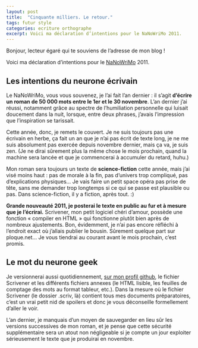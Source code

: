 ```yaml
---
layout: post
title:  "Cinquante milliers. Le retour."
tags: futur style
categories: ecriture orthographe
excerpt: Voici ma déclaration d’intentions pour le NaNoWriMo 2011.
---
```


Bonjour, lecteur égaré qui te souviens de l’adresse de mon blog !

Voici ma déclaration d’intentions pour le [NaNoWriMo][nano] 2011.

## Les intentions du neurone écrivain

Le NaNoWriMo, vous vous souvenez, je l’ai fait l’an dernier : il s’agit **d’écrire un roman de 50 000 mots entre le 1er et le 30 novembre**. L’an dernier j’ai réussi, notamment grâce au spectre de l’humiliation personnelle qui luisait doucement dans la nuit, lorsque, entre deux phrases, j’avais l’impression que l’inspiration se tarissait.

Cette année, donc, je remets le couvert. Je ne suis toujours pas une écrivain en herbe, ça fait un an que je n’ai pas écrit de texte long, je ne me suis absolument pas exercée depuis novembre dernier, mais ça va, je suis zen. (Je ne dirai sûrement plus la même chose le mois prochain, quand la machine sera lancée et que je commencerai à accumuler du retard, huhu.)

Mon roman sera toujours un texte de **science-fiction** cette année, mais j’ai visé moins haut : pas de morale à la fin, pas d’univers trop compliqué, pas d’explications physiques… Je vais faire un petit space opéra pas prise de tête, sans me demander trop longtemps si ce qui se passe est plausible ou pas. Dans science-fiction, il y a fiction, après tout. :)

**Grande nouveauté 2011, je posterai le texte en public au fur et à mesure que je l’écrirai.** Scrivener, mon petit logiciel chéri d’amour, possède une fonction « compiler en HTML » qui fonctionne plutôt bien après de nombreux ajustements. Bon, évidemment, je n’ai pas encore réfléchi à l’endroit exact où j’allais publier le bousin. Sûrement quelque part sur ploque.net… Je vous tiendrai au courant avant le mois prochain, c’est promis.

## Le mot du neurone geek

Je versionnerai aussi quotidiennement, [sur mon profil github](https://github.com/tut-tuuut), le fichier Scrivener et les différents fichiers annexes (le HTML lisible, les feuilles de comptage des mots au format tableur, etc.). Dans la mesure où le fichier Scrivener (le dossier .scriv, là) contient tous mes documents préparatoires, c’est un vrai petit nid de spoilers et donc je vous déconseille formellement d’aller le voir.

L’an dernier, je manquais d’un moyen de sauvegarder en lieu sûr les versions successives de mon roman, et je pense que cette sécurité supplémentaire sera un atout non négligeable si je compte un jour exploiter sérieusement le texte que je produirai en novembre.


[nano]: http://www.nanowrimo.org
